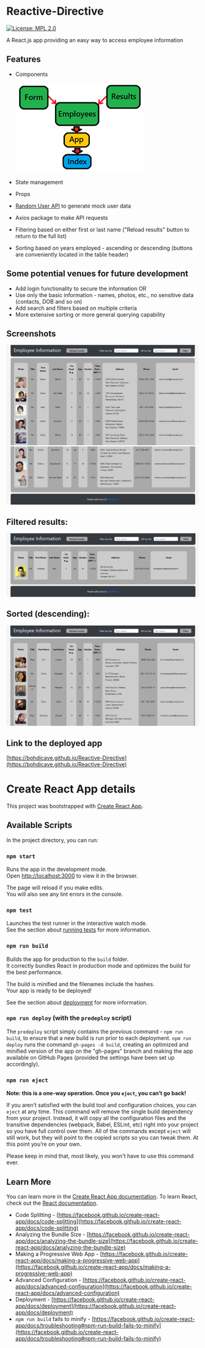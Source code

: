# Reactive-Directive
[![License: MPL 2.0](https://img.shields.io/badge/License-MPL%202.0-brightgreen.svg)](https://opensource.org/licenses/MPL-2.0)

A React.js app providing an easy way to access employee information

## Features

* Components 

    ![Import sequence](./public/components.png)

* State management 
* Props 
* [Random User API](https://randomuser.me/) to generate mock user data
* Axios package to make API requests  
* Filtering based on either first or last name ("Reload results" button to return to the full list) 
* Sorting based on years employed - ascending or descending (buttons are conveniently located in the table header) 

## Some potential venues for future development

* Add login functionality to secure the information 
OR
* Use only the basic information - names, photos, etc., no sensitive data (contacts, DOB and so on)
* Add search and filters based on multiple criteria
* More extensive sorting or more general querying capability

## Screenshots

![Screenshot 1](./public/screen1.png)
![Screenshot 2](./public/screen2.png)

## Filtered results: 

![Screenshot 3](./public/screen3-filtered.png)

## Sorted (descending): 

![Screenshot 4](./public/screen4-sorted.png)

## Link to the deployed app

[https://bohdicave.github.io/Reactive-Directive](https://bohdicave.github.io/Reactive-Directive)

# Create React App details

This project was bootstrapped with [Create React App](https://github.com/facebook/create-react-app).

## Available Scripts

In the project directory, you can run:

### `npm start`

Runs the app in the development mode.\
Open [http://localhost:3000](http://localhost:3000) to view it in the browser.

The page will reload if you make edits.\
You will also see any lint errors in the console.

### `npm test`

Launches the test runner in the interactive watch mode.\
See the section about [running tests](https://facebook.github.io/create-react-app/docs/running-tests) for more information.

### `npm run build`

Builds the app for production to the `build` folder.\
It correctly bundles React in production mode and optimizes the build for the best performance.

The build is minified and the filenames include the hashes.\
Your app is ready to be deployed!

See the section about [deployment](https://facebook.github.io/create-react-app/docs/deployment) for more information.

### `npm run deploy` (with the `predeploy` script)

The `predeploy` script simply contains the previous command - `npm run build`, to ensure that a new build is run prior to each deployment. `npm run deploy` runs the command `gh-pages -d build`, creating an optimized and minified version of the app on the "gh-pages" branch and making the app available on GitHub Pages (provided the settings have been set up accordingly).

### `npm run eject`

**Note: this is a one-way operation. Once you `eject`, you can’t go back!**

If you aren’t satisfied with the build tool and configuration choices, you can `eject` at any time. This command will remove the single build dependency from your project. Instead, it will copy all the configuration files and the transitive dependencies (webpack, Babel, ESLint, etc) right into your project so you have full control over them. All of the commands except `eject` will still work, but they will point to the copied scripts so you can tweak them. At this point you’re on your own. 

Please keep in mind that, most likely, you won't have to use this command ever. 

## Learn More

You can learn more in the [Create React App documentation](https://facebook.github.io/create-react-app/docs/getting-started). To learn React, check out the [React documentation](https://reactjs.org/).

* Code Splitting - [https://facebook.github.io/create-react-app/docs/code-splitting](https://facebook.github.io/create-react-app/docs/code-splitting)
* Analyzing the Bundle Size - [https://facebook.github.io/create-react-app/docs/analyzing-the-bundle-size](https://facebook.github.io/create-react-app/docs/analyzing-the-bundle-size)
* Making a Progressive Web App - [https://facebook.github.io/create-react-app/docs/making-a-progressive-web-app](https://facebook.github.io/create-react-app/docs/making-a-progressive-web-app)
* Advanced Configuration - [https://facebook.github.io/create-react-app/docs/advanced-configuration](https://facebook.github.io/create-react-app/docs/advanced-configuration)
* Deployment - [https://facebook.github.io/create-react-app/docs/deployment](https://facebook.github.io/create-react-app/docs/deployment)
* `npm run build` fails to minify - [https://facebook.github.io/create-react-app/docs/troubleshooting#npm-run-build-fails-to-minify](https://facebook.github.io/create-react-app/docs/troubleshooting#npm-run-build-fails-to-minify)
